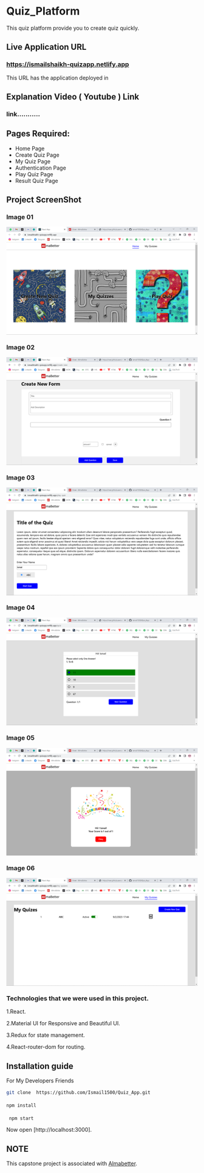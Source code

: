# Quiz_Platform
This quiz platform provide you to create quiz quickly.


## Live Application URL

### https://ismailshaikh-quizapp.netlify.app

This URL has the application deployed in

## Explanation Video ( Youtube ) Link

### link...........

## Pages Required:

- Home Page
- Create Quiz Page
- My Quiz Page
- Authentication Page
- Play Quiz Page
- Result Quiz Page


## Project ScreenShot 

### Image 01
<img align="center"  src="https://github.com/Ismail1500/Quiz_App/blob/main/img1.png"/>

### Image 02
<img align="center" src="https://github.com/Ismail1500/Quiz_App/blob/main/img2.png"/>

### Image 03
<img align="center" src="https://github.com/Ismail1500/Quiz_App/blob/main/img3.png"/>

### Image 04 
<img align="center" src="https://github.com/Ismail1500/Quiz_App/blob/main/img4.png"/>

### Image 05
<img align="center" src="https://github.com/Ismail1500/Quiz_App/blob/main/img5.png"/>

### Image 06
<img align="center" src="https://github.com/Ismail1500/Quiz_App/blob/main/img6.png"/>


### Technologies that we were used in this project.

  1.React.
  
  2.Material UI for Responsive and Beautiful UI.  
  
   
  3.Redux for state management.  
  
  4.React-router-dom for routing.
  

## Installation guide

For My Developers Friends

```sh
git clone  https://github.com/Ismail1500/Quiz_App.git

npm install

 npm start
```
Now open [http://localhost:3000].



## NOTE
  <p> This capstone project is associated with <a href="https://www.almabetter.com">Almabetter</a>.</p>
